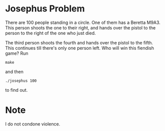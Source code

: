 # Josephus Problem
There are 100 people standing in a circle. One of them has a Beretta M9A3. This
person shoots the one to their right, and hands over the pistol to the person
to the right of the one who just died.

The third person shoots the fourth and hands over the pistol to the fifth. This
continues till there's only one person left. Who will win this fiendish game?
Run
```
make
```
and then
```
./josephus 100
```
to find out.

# Note
I do not condone violence.
